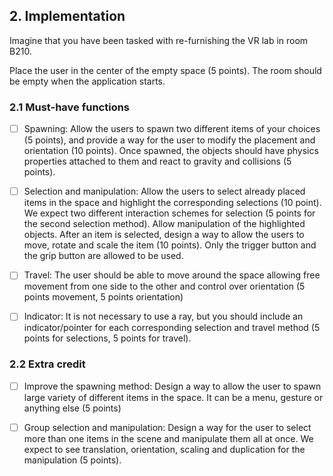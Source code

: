 ## 2. Implementation

Imagine that you have been tasked with re-furnishing the VR lab in room B210.

Place the user in the center of the empty space (5 points). The room should be empty when the application starts.

### 2.1 Must-have functions

- [ ] Spawning: Allow the users to spawn two different items of your choices (5 points), and provide a way for the user to modify the placement and orientation (10 points). Once spawned, the objects should have physics properties attached to them and react to gravity and collisions (5 points).

- [ ] Selection and manipulation: Allow the users to select already placed items in the space and highlight the corresponding selections (10 point). We expect two different interaction schemes for selection (5 points for the second selection method). Allow manipulation of the highlighted objects. After an item is selected, design a way to allow the users to move, rotate and scale the item (10 points). Only the trigger button and the grip button are allowed to be used.

- [ ] Travel: The user should be able to move around the space allowing free movement from one side to the other and control over orientation (5 points movement, 5 points orientation)

- [ ] Indicator: It is not necessary to use a ray, but you should include an indicator/pointer for each corresponding selection and travel method (5 points for selections, 5 points for travel).

### 2.2 Extra credit

- [ ] Improve the spawning method: Design a way to allow the user to spawn large variety of different items in the space. It can be a menu, gesture or anything else (5 points)

- [ ] Group selection and manipulation: Design a way for the user to select more than one items in the scene and manipulate them all at once. We expect to see translation, orientation, scaling and duplication for the manipulation (5 points).
